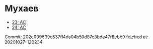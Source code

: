 # Мухаев
- [23: AC](23.md)
- [24: AC](24.md)

Commit: 202e009639c537ff4da04b50d87c3bda47f8ebb9
 fetched at: 20201027-120234
